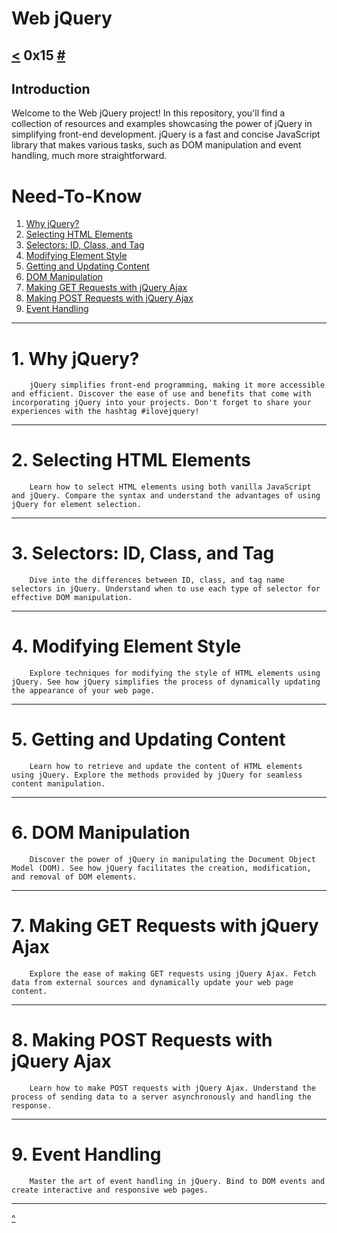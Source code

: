 # Web jQuery
[<](https://github.com/TheeKingZa/alx-higher_level_programming/tree/master/0x14-javascript-web_scraping/README.md) 0x15 [#](https://github.com/TheeKingZa/alx-higher_level_programming/tree/master/README.md)
---

## Introduction
Welcome to the Web jQuery project! In this repository, you'll find a collection of resources and examples showcasing the power of jQuery in simplifying front-end development. jQuery is a fast and concise JavaScript library that makes various tasks, such as DOM manipulation and event handling, much more straightforward.

# Need-To-Know
1. [Why jQuery?](#why-jquery)
2. [Selecting HTML Elements](#selecting-html-elements)
3. [Selectors: ID, Class, and Tag](#selectors-id-class-and-tag)
4. [Modifying Element Style](#modifying-element-style)
5. [Getting and Updating Content](#getting-and-updating-content)
6. [DOM Manipulation](#dom-manipulation)
7. [Making GET Requests with jQuery Ajax](#making-get-requests-with-jquery-ajax)
8. [Making POST Requests with jQuery Ajax](#making-post-requests-with-jquery-ajax)
9. [Event Handling](#event-handling)

---

# 1. Why jQuery?
```
    jQuery simplifies front-end programming, making it more accessible and efficient. Discover the ease of use and benefits that come with incorporating jQuery into your projects. Don't forget to share your experiences with the hashtag #ilovejquery!
```
---

# 2. Selecting HTML Elements
```
    Learn how to select HTML elements using both vanilla JavaScript and jQuery. Compare the syntax and understand the advantages of using jQuery for element selection.
```
---

# 3. Selectors: ID, Class, and Tag
```
    Dive into the differences between ID, class, and tag name selectors in jQuery. Understand when to use each type of selector for effective DOM manipulation.
```
---

# 4. Modifying Element Style
```
    Explore techniques for modifying the style of HTML elements using jQuery. See how jQuery simplifies the process of dynamically updating the appearance of your web page.
```
---

# 5. Getting and Updating Content
```
    Learn how to retrieve and update the content of HTML elements using jQuery. Explore the methods provided by jQuery for seamless content manipulation.
```
---

# 6. DOM Manipulation
```
    Discover the power of jQuery in manipulating the Document Object Model (DOM). See how jQuery facilitates the creation, modification, and removal of DOM elements.
```
---

# 7. Making GET Requests with jQuery Ajax
```
    Explore the ease of making GET requests using jQuery Ajax. Fetch data from external sources and dynamically update your web page content.
```
---

# 8. Making POST Requests with jQuery Ajax
```
    Learn how to make POST requests with jQuery Ajax. Understand the process of sending data to a server asynchronously and handling the response.
```
---

# 9. Event Handling
```
    Master the art of event handling in jQuery. Bind to DOM events and create interactive and responsive web pages.
```

---

[^](#need-to-know)
